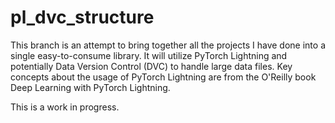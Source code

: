 # pl_dvc_structure
This branch is an attempt to bring together all the projects I have done into a single easy-to-consume library.
It will utilize PyTorch Lightning and potentially Data Version Control (DVC) to handle large data files.
Key concepts about the usage of PyTorch Lightning are from the O'Reilly book Deep Learning with PyTorch Lightning.

This is a work in progress.